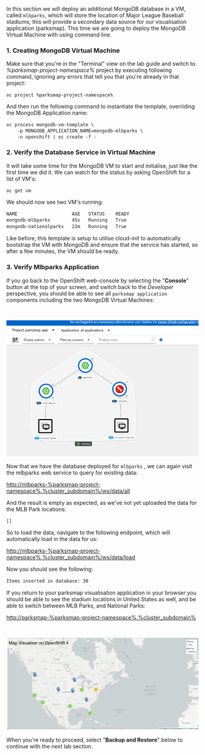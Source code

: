 In this section we will deploy an additional MongoDB database in a VM, called `mlbparks`, which will store the location of Major League Baseball stadiums; this will provide a secondary data source for our visualisation application (parksmap). This time we are going to deploy the MongoDB Virtual Machine with using command line.

### 1. Creating MongoDB Virtual Machine

Make sure that you're in the "Terminal" view on the lab guide and switch to *%parksmap-project-namespace%* project by executing following command, ignoring any errors that tell you that you're already in that project:

```execute
oc project %parksmap-project-namespace%
```

And then run the following command to instantiate the template, overriding the MongoDB Application name:

```execute
oc process mongodb-vm-template \
	-p MONGODB_APPLICATION_NAME=mongodb-mlbparks \
	-n openshift | oc create -f -
```

### 2. Verify the Database Service in Virtual Machine  

It will take some time for the MongoDB VM to start and initialise, just like the first time we did it. We can watch for the status by asking OpenShift for a list of VM's:

```execute
oc get vm
```

We should now see two VM's running:

~~~bash
NAME                    AGE   STATUS    READY
mongodb-mlbparks        45s   Running   True
mongodb-nationalparks   22m   Running   True
~~~

Like before, this template is setup to utilise cloud-init to automatically bootstrap the VM with MongoDB and ensure that the service has started, so after a few minutes, the VM should be ready.

### 3. Verify Mlbparks Application

If you go back to the OpenShift web-console by selecting the "**Console**" button at the top of your screen, and switch back to the *Developer* perspective, you should be able to see all `parksmap application` components including the two MongoDB Virtual Machines:

 <br/>

![Parksmap Topology View](img/parksmap-topology-full.png)  


Now that we have the database deployed for `mlbparks` , we can again visit the mlbparks web service to query for existing data:


[http://mlbparks-%parksmap-project-namespace%.%cluster_subdomain%/ws/data/all](http://mlbparks-%parksmap-project-namespace%.%cluster_subdomain%/ws/data/all)

And the result is empty as expected, as we've not yet uploaded the data for the MLB Park locations:

~~~bash
[]
~~~

So to load the data, navigate to the following endpoint, which will automatically load in the data for us:

[http://mlbparks-%parksmap-project-namespace%.%cluster_subdomain%/ws/data/load](http://mlbparks-%parksmap-project-namespace%.%cluster_subdomain%/ws/data/load)

Now you should see the following:

~~~bash
Items inserted in database: 30
~~~

If you return to your parksmap visualisation application in your browser you should be able to see the stadium locations in United States as well, and be able to switch between MLB Parks, and National Parks:

[http://parksmap-%parksmap-project-namespace%.%cluster_subdomain%](http://parksmap-%parksmap-project-namespace%.%cluster_subdomain%)

 <br/> 

![Parksmap](img/parksmap-full-view.png)  

When you're ready to proceed, select "**Backup and Restore**" below to continue with the next lab section.
